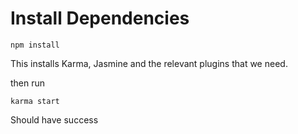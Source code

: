 # Install Dependencies

```
npm install
```

This installs Karma, Jasmine and the relevant plugins that we need.

then run

```
karma start
```

Should have success
